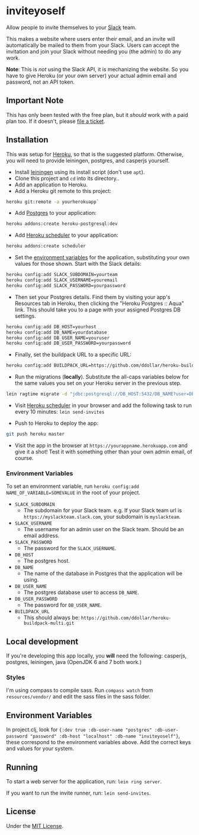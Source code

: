 # inviteyoself

Allow people to invite themselves to your [Slack](https://slack.com) team.

This makes a website where users enter their email, and an invite will automatically be mailed to them from your Slack. Users can accept the invitation and join your Slack without needing you (the admin) to do any work.

**Note**: This is _not_ using the Slack API, it is mechanizing the website. So you have to give Heroku (or your own server) your actual admin email and password, not an API token.

## Important Note

This has only been tested with the free plan, but it _should_ work with a paid plan too. If it doesn't, please [file a ticket](https://github.com/seabre/inviteyoself/issues).

## Installation

This was setup for [Heroku](https://www.heroku.com), so that is the suggested platform. Otherwise, you will need to provide leiningen, postgres, and casperjs yourself.

* Install [leiningen](https://github.com/technomancy/leiningen) using its install script (don't use `apt`).
* Clone this project and `cd` into its directory..
* Add an application to Heroku.
* Add a Heroku git remote to this project:

```bash
heroku git:remote -a yourherokuapp`
```

* Add [Postgres](https://www.heroku.com/postgres) to your application:

```bash
heroku addons:create heroku-postgresql:dev
```

* Add [Heroku scheduler](https://scheduler.heroku.com) to your application:

```bash
heroku addons:create scheduler
```

* Set the [environment variables](#environment-variables) for the application, substituting your own values for those shown. Start with the Slack details:

```bash
heroku config:add SLACK_SUBDOMAIN=yourteam
heroku config:add SLACK_USERNAME=youremail
heroku config:add SLACK_PASSWORD=yourpassword
```

* Then set your Postgres details. Find them by visiting your app's Resources tab in Heroku, then clicking the "Heroku Postgres :: Aqua" link. This should take you to a page with your assigned Postgres DB settings.

```bash
heroku config:add DB_HOST=yourhost
heroku config:add DB_NAME=yourdatabase
heroku config:add DB_USER_NAME=youruser
heroku config:add DB_USER_PASSWORD=yourpassword
```

* Finally, set the buildpack URL to a specific URL:

```bash
heroku config:add BUILDPACK_URL=https://github.com/ddollar/heroku-buildpack-multi.git
```

* Run the migrations (**locally**). Substitute the all-caps variables below for the same values you set on your Heroku server in the previous step.

```bash
lein ragtime migrate -d "jdbc:postgresql://DB_HOST:5432/DB_NAME?user=DB_USER_NAME&password=DB_USER_PASSWORD&ssl=true&sslfactory=org.postgresql.ssl.NonValidatingFactory"
```

* Visit [Heroku scheduler](https://scheduler.heroku.com) in your browser and add the following task to run every 10 minutes: `lein send-invites`

* Push to Heroku to deploy the app:

```bash
git push heroku master
```

* Visit the app in the browser at `https://yourappname.herokuapp.com` and give it a shot! Test it with something other than your own admin email, of course.

### Environment Variables

To set an environment variable, run `heroku config:add NAME_OF_VARIABLE=SOMEVALUE` in the root of your project.

* `SLACK_SUBDOMAIN`
  * The subdomain for your Slack team. e.g. If your Slack team url is `https://myslackteam.slack.com`, your subdomain is `myslackteam`.
* `SLACK_USERNAME`
  * The username for an admin user on the Slack team. Should be an email address.
* `SLACK_PASSWORD`
  * The password for the `SLACK_USERNAME`.
* `DB_HOST`
  * The postgres host.
* `DB_NAME`
  * The name of the database in Postgres that the application will be using.
* `DB_USER_NAME`
  * The postgres database user to access `DB_NAME`.
* `DB_USER_PASSWORD`
  * The password for `DB_USER_NAME`.
* `BUILDPACK_URL`
  * This should always be: `https://github.com/ddollar/heroku-buildpack-multi.git`

## Local development

If you're developing this app locally, you **will** need the following: casperjs, postgres, leiningen, java (OpenJDK 6 and 7 both work.)

### Styles

I'm using compass to compile sass. Run `compass watch` from `resources/vendor/` and edit the sass files in the sass folder.

## Environment Variables

In project.clj, look for `{:dev true :db-user-name "postgres" :db-user-password "password" :db-host "localhost" :db-name "inviteyoself"}`, these correspond to the environment variables above. Add the correct keys and values for your system.

## Running

To start a web server for the application, run: `lein ring server`.

If you want to run the invite runner, run: `lein send-invites`.

## License

Under the [MIT License](LICENSE).
